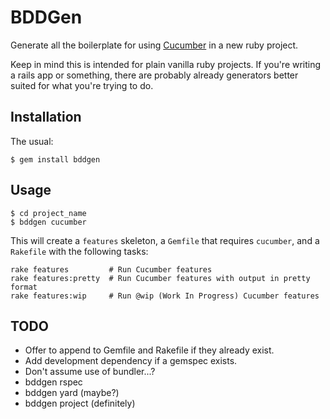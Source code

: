 # BDDGen

Generate all the boilerplate for using [Cucumber](http://cukes.info) in a new
ruby project.

Keep in mind this is intended for plain vanilla ruby projects. If you're
writing a rails app or something, there are probably already generators better
suited for what you're trying to do.

## Installation

The usual:

    $ gem install bddgen
    
## Usage

    $ cd project_name
    $ bddgen cucumber

This will create a `features` skeleton, a `Gemfile` that requires `cucumber`,
and a `Rakefile` with the following tasks:

    rake features         # Run Cucumber features
    rake features:pretty  # Run Cucumber features with output in pretty format
    rake features:wip     # Run @wip (Work In Progress) Cucumber features

## TODO

* Offer to append to Gemfile and Rakefile if they already exist.
* Add development dependency if a gemspec exists.
* Don't assume use of bundler...?
* bddgen rspec
* bddgen yard (maybe?)
* bddgen project (definitely)
